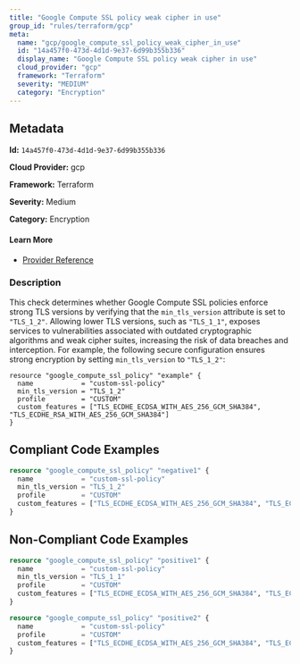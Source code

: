 ```yaml
---
title: "Google Compute SSL policy weak cipher in use"
group_id: "rules/terraform/gcp"
meta:
  name: "gcp/google_compute_ssl_policy_weak_cipher_in_use"
  id: "14a457f0-473d-4d1d-9e37-6d99b355b336"
  display_name: "Google Compute SSL policy weak cipher in use"
  cloud_provider: "gcp"
  framework: "Terraform"
  severity: "MEDIUM"
  category: "Encryption"
---
```

## Metadata

**Id:** `14a457f0-473d-4d1d-9e37-6d99b355b336`

**Cloud Provider:** gcp

**Framework:** Terraform

**Severity:** Medium

**Category:** Encryption

#### Learn More

 - [Provider Reference](https://registry.terraform.io/providers/hashicorp/google/latest/docs/resources/compute_ssl_policy)

### Description

 This check determines whether Google Compute SSL policies enforce strong TLS versions by verifying that the `min_tls_version` attribute is set to `"TLS_1_2"`. Allowing lower TLS versions, such as `"TLS_1_1"`, exposes services to vulnerabilities associated with outdated cryptographic algorithms and weak cipher suites, increasing the risk of data breaches and interception. For example, the following secure configuration ensures strong encryption by setting `min_tls_version` to `"TLS_1_2"`:

```
resource "google_compute_ssl_policy" "example" {
  name            = "custom-ssl-policy"
  min_tls_version = "TLS_1_2"
  profile         = "CUSTOM"
  custom_features = ["TLS_ECDHE_ECDSA_WITH_AES_256_GCM_SHA384", "TLS_ECDHE_RSA_WITH_AES_256_GCM_SHA384"]
}
```


## Compliant Code Examples
```terraform
resource "google_compute_ssl_policy" "negative1" {
  name            = "custom-ssl-policy"
  min_tls_version = "TLS_1_2"
  profile         = "CUSTOM"
  custom_features = ["TLS_ECDHE_ECDSA_WITH_AES_256_GCM_SHA384", "TLS_ECDHE_RSA_WITH_AES_256_GCM_SHA384"]
}
```
## Non-Compliant Code Examples
```terraform
resource "google_compute_ssl_policy" "positive1" {
  name            = "custom-ssl-policy"
  min_tls_version = "TLS_1_1"
  profile         = "CUSTOM"
  custom_features = ["TLS_ECDHE_ECDSA_WITH_AES_256_GCM_SHA384", "TLS_ECDHE_RSA_WITH_AES_256_GCM_SHA384"]
}

resource "google_compute_ssl_policy" "positive2" {
  name            = "custom-ssl-policy"
  profile         = "CUSTOM"
  custom_features = ["TLS_ECDHE_ECDSA_WITH_AES_256_GCM_SHA384", "TLS_ECDHE_RSA_WITH_AES_256_GCM_SHA384"]
}
```